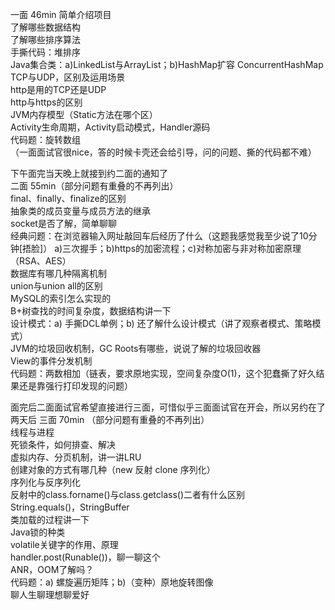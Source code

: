 一面 46min
简单介绍项目  
了解哪些数据结构  
了解哪些排序算法  
手撕代码：堆排序  
Java集合类：a)LinkedList与ArrayList；b)HashMap扩容 ConcurrentHashMap  
TCP与UDP，区别及运用场景  
http是用的TCP还是UDP  
http与https的区别  
JVM内存模型（Static方法在哪个区）  
Activity生命周期，Activity启动模式，Handler源码  
代码题：旋转数组  
（一面面试官很nice，答的时候卡壳还会给引导，问的问题、撕的代码都不难）

下午面完当天晚上就接到约二面的通知了  
二面 55min（部分问题有重叠的不再列出）  
final、finally、finalize的区别  
抽象类的成员变量与成员方法的继承  
socket是否了解，简单聊聊  
经典问题：在浏览器输入网址敲回车后经历了什么（这题我感觉我至少说了10分钟[捂脸]） a)三次握手；b)https的加密流程；c)对称加密与非对称加密原理（RSA、AES）  
数据库有哪几种隔离机制  
union与union all的区别  
MySQL的索引怎么实现的  
B+树查找的时间复杂度，数据结构讲一下  
设计模式：a) 手撕DCL单例；b) 还了解什么设计模式（讲了观察者模式、策略模式）  
JVM的垃圾回收机制，GC Roots有哪些，说说了解的垃圾回收器  
View的事件分发机制  
代码题：两数相加（链表，要求原地实现，空间复杂度O(1)，这个犯蠢撕了好久结果还是靠强行打印发现的问题）  

面完后二面面试官希望直接进行三面，可惜似乎三面面试官在开会，所以另约在了两天后
三面 70min （部分问题有重叠的不再列出）  
线程与进程  
死锁条件，如何排查、解决  
虚拟内存、分页机制，讲一讲LRU  
创建对象的方式有哪几种（new 反射 clone 序列化）  
序列化与反序列化  
反射中的class.forname()与class.getclass()二者有什么区别  
String.equals()，StringBuffer  
类加载的过程讲一下  
Java锁的种类  
volatile关键字的作用、原理  
handler.post(Runable())，聊一聊这个  
ANR，OOM了解吗？  
代码题：a) 螺旋遍历矩阵；b)（变种）原地旋转图像  
聊人生聊理想聊爱好  